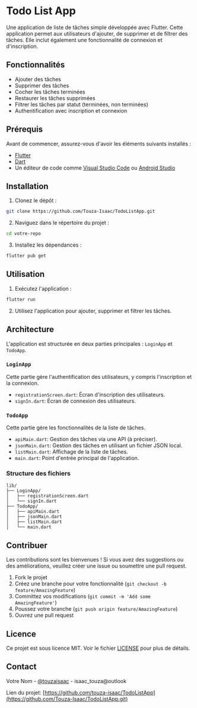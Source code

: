 # Todo List App

Une application de liste de tâches simple développée avec Flutter. Cette application permet aux utilisateurs d'ajouter, de supprimer et de filtrer des tâches. Elle inclut également une fonctionnalité de connexion et d'inscription.

## Fonctionnalités

- Ajouter des tâches
- Supprimer des tâches
- Cocher les tâches terminées
- Restaurer les tâches supprimées
- Filtrer les tâches par statut (terminées, non terminées)
- Authentification avec inscription et connexion

## Prérequis

Avant de commencer, assurez-vous d'avoir les éléments suivants installés :

- [Flutter](https://flutter.dev/docs/get-started/install)
- [Dart](https://dart.dev/get-dart)
- Un éditeur de code comme [Visual Studio Code](https://code.visualstudio.com/) ou [Android Studio](https://developer.android.com/studio)

## Installation

1. Clonez le dépôt :

```sh
git clone https://github.com/Touza-Isaac/TodoListApp.git
```

2. Naviguez dans le répertoire du projet :

```sh
cd votre-repo
```

3. Installez les dépendances :

```sh
flutter pub get
```

## Utilisation

1. Exécutez l'application :

```sh
flutter run
```

2. Utilisez l'application pour ajouter, supprimer et filtrer les tâches.

## Architecture

L'application est structurée en deux parties principales : `LoginApp` et `TodoApp`. 

### `LoginApp`

Cette partie gère l'authentification des utilisateurs, y compris l'inscription et la connexion.

- `registrationScreen.dart`: Écran d'inscription des utilisateurs.
- `signIn.dart`: Écran de connexion des utilisateurs.

### `TodoApp`

Cette partie gère les fonctionnalités de la liste de tâches.

- `apiMain.dart`: Gestion des tâches via une API (à préciser).
- `jsonMain.dart`: Gestion des tâches en utilisant un fichier JSON local.
- `listMain.dart`: Affichage de la liste de tâches.
- `main.dart`: Point d'entrée principal de l'application.

### Structure des fichiers

```
lib/
├── LoginApp/
│   ├── registrationScreen.dart
│   └── signIn.dart
├── TodoApp/
│   ├── apiMain.dart
│   ├── jsonMain.dart
│   ├── listMain.dart
│   └── main.dart
```

## Contribuer

Les contributions sont les bienvenues ! Si vous avez des suggestions ou des améliorations, veuillez créer une issue ou soumettre une pull request.

1. Fork le projet
2. Créez une branche pour votre fonctionnalité (`git checkout -b feature/AmazingFeature`)
3. Committez vos modifications (`git commit -m 'Add some AmazingFeature'`)
4. Poussez votre branche (`git push origin feature/AmazingFeature`)
5. Ouvrez une pull request

## Licence

Ce projet est sous licence MIT. Voir le fichier [LICENSE](LICENSE) pour plus de détails.

## Contact

Votre Nom - [@touzaisaac](https://x.com/touzaisaac) - isaac_touza@outlook

Lien du projet: [https://github.com/touza-isaac/TodoListApp](https://github.com/Touza-Isaac/TodoListApp.git)
